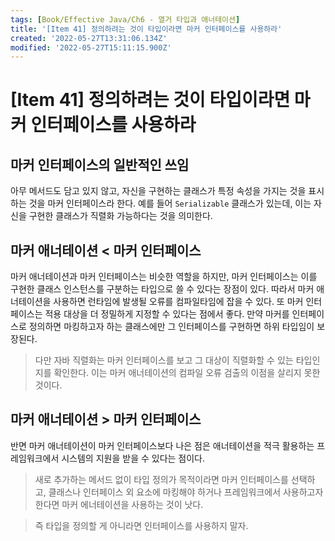 ```yaml
---
tags: [Book/Effective Java/Ch6 - 열거 타입과 애너테이션]
title: '[Item 41] 정의하려는 것이 타입이라면 마커 인터페이스를 사용하라'
created: '2022-05-27T13:31:06.134Z'
modified: '2022-05-27T15:11:15.900Z'
---
```


# [Item 41] 정의하려는 것이 타입이라면 마커 인터페이스를 사용하라

## 마커 인터페이스의 일반적인 쓰임

아무 메서드도 담고 있지 않고, 자신을 구현하는 클래스가 특정 속성을 가지는 것을 표시하는 것을 마커 인터페이스라 한다. 예를 들어 `Serializable` 클래스가 있는데, 이는 자신을 구현한 클래스가 직렬화 가능하다는 것을 의미한다.

## 마커 애너테이션 < 마커 인터페이스

마커 애너테이션과 마커 인터페이스는 비슷한 역할을 하지만, 마커 인터페이스는 이를 구현한 클래스 인스턴스를 구분하는 타입으로 쓸 수 있다는 장점이 있다. 따라서 마커 애너테이션을 사용하면 런타임에 발생될 오류를 컴파일타임에 잡을 수 있다. 또 마커 인터페이스는 적용 대상을 더 정밀하게 지정할 수 있다는 점에서 좋다. 만약 마커를 인터페이스로 정의하면 마킹하고자 하는 클래스에만 그 인터페이스를 구현하면 하위 타입임이 보장된다.

> 다만 자바 직렬화는 마커 인터페이스를 보고 그 대상이 직렬화할 수 있는 타입인지를 확인한다. 이는 마커 애너테이션의 컴파일 오류 검출의 이점을 살리지 못한 것이다.

## 마커 애너테이션 > 마커 인터페이스

반면 마커 애너테이션이 마커 인터페이스보다 나은 점은 애너테이션을 적극 활용하는 프레임워크에서 시스템의 지원을 받을 수 있다는 점이다.

> 새로 추가하는 메서드 없이 타입 정의가 목적이라면 마커 인터페이스를 선택하고, 클래스나 인터페이스 외 요소에 마킹해야 하거나 프레임워크에서 사용하고자 한다면 마커 에너테이션을 사용하는 것이 낫다.

> 즉 타입을 정의할 게 아니라면 인터페이스를 사용하지 말자.
